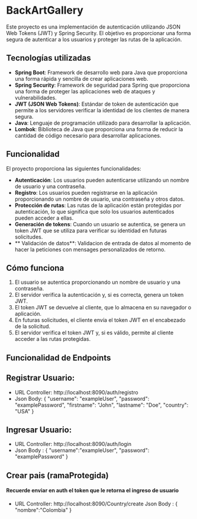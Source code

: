 # BackArtGallery

Este proyecto es una implementación de autenticación utilizando JSON Web Tokens (JWT) y Spring Security. El objetivo es proporcionar una forma segura de autenticar a los usuarios y proteger las rutas de la aplicación.

## Tecnologías utilizadas

* **Spring Boot**: Framework de desarrollo web para Java que proporciona una forma rápida y sencilla de crear aplicaciones web.
* **Spring Security**: Framework de seguridad para Spring que proporciona una forma de proteger las aplicaciones web de ataques y vulnerabilidades.
* **JWT (JSON Web Tokens)**: Estándar de token de autenticación que permite a los servidores verificar la identidad de los clientes de manera segura.
* **Java**: Lenguaje de programación utilizado para desarrollar la aplicación.
* **Lombok**: Biblioteca de Java que proporciona una forma de reducir la cantidad de código necesario para desarrollar aplicaciones.

## Funcionalidad

El proyecto proporciona las siguientes funcionalidades:

* **Autenticación**: Los usuarios pueden autenticarse utilizando un nombre de usuario y una contraseña.
* **Registro**: Los usuarios pueden registrarse en la aplicación proporcionando un nombre de usuario, una contraseña y otros datos.
* **Protección de rutas**: Las rutas de la aplicación están protegidas por autenticación, lo que significa que solo los usuarios autenticados pueden acceder a ellas.
* **Generación de tokens**: Cuando un usuario se autentica, se genera un token JWT que se utiliza para verificar su identidad en futuras solicitudes.
* ** Validación de datos**: Validacion de entrada de datos al momento de hacer la peticiones con mensages personalizados de retorno.

## Cómo funciona

1. El usuario se autentica proporcionando un nombre de usuario y una contraseña.
2. El servidor verifica la autenticación y, si es correcta, genera un token JWT.
3. El token JWT se devuelve al cliente, que lo almacena en su navegador o aplicación.
4. En futuras solicitudes, el cliente envía el token JWT en el encabezado de la solicitud.
5. El servidor verifica el token JWT y, si es válido, permite al cliente acceder a las rutas protegidas.


## Funcionalidad de Endpoints 

## Registrar Usuario: 
* URL Controller: http://localhost:8090/auth/registro
* Json Body: {
  "username": "exampleUser",
  "password": "examplePassword",
  "firstname": "John", 
  "lastname": "Doe",
  "country": "USA"
}

## Ingresar Usuario: 
* URL Controller: http://localhost:8090/auth/login
* Json Body : {
	"username":"exampleUser",
	"password": "examplePassword"
}


## Crear pais (ramaProtegida) 
#### Recuerde enviar en auth el token que le retorna el ingreso de usuario
* URL Controller: http://localhost:8090/Country/create
Json Body : {
	"nombre":"Colombia"
}


